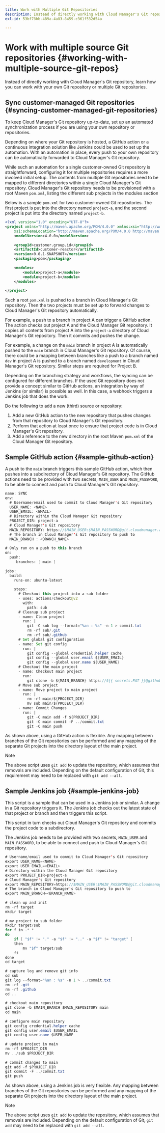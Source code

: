 ```yaml
---
title: Work with Multiple Git Repositories
description: Instead of directly working with Cloud Manager's Git repository, learn how you can work with your own Git repository or multiple Git repositories.
exl-id: 53bf78bb-489a-4a83-8459-c361f532d54a

---
```

# Work with multiple source Git repositories {#working-with-multiple-source-git-repos} 

Instead of directly working with Cloud Manager's Git repository, learn how you can work with your own Git repository or multiple Git repositories.

## Sync customer-managed Git repositories {#syncing-customer-managed-git-repositories}

To keep Cloud Manager's Git repository up-to-date, set up an automated synchronization process if you are using your own repository or repositories.

Depending on where your Git repository is hosted, a GitHub action or a continuous integration solution like Jenkins could be used to set up the automation. With an automation in place, every push to your own repository can be automatically forwarded to Cloud Manager's Git repository.

While such an automation for a single customer-owned Git repository is straightforward, configuring it for multiple repositories requires a more involved initial setup. The contents from multiple Git repositories need to be mapped to different directories within a single Cloud Manager's Git repository. Cloud Manager's Git repository needs to be provisioned with a root Maven `pom.xml`, listing the different sub projects in the modules section 

Below is a sample `pom.xml` for two customer-owned Git repositories. The first project is put into the directory named `project-a`, and the second project is put into the directory named `project-b`.

```xml
<?xml version="1.0" encoding="UTF-8"?>
<project xmlns="http://maven.apache.org/POM/4.0.0" xmlns:xsi="http://www.w3.org/2001/XMLSchema-instance"
    xsi:schemaLocation="http://maven.apache.org/POM/4.0.0 http://maven.apache.org/maven-v4_0_0.xsd">
    <modelVersion>4.0.0</modelVersion>
  
    <groupId>customer.group.id</groupId>
    <artifactId>customer-reactor</artifactId>
    <version>0.0.1-SNAPSHOT</version>
    <packaging>pom</packaging>
  
    <modules>
        <module>project-a</module>
        <module>project-b</module>
    </modules>
  
</project>
```

Such a root `pom.xml` is pushed to a branch in Cloud Manager's Git repository. Then the two projects must be set up to forward changes to Cloud Manager's Git repository automatically. 

For example, a push to a branch in project A can trigger a GitHub action. The action checks out project A and the Cloud Manager Git repository. It copies all contents from project A into the `project-a` directory of Cloud Manager's Git repository. Then it commits and pushes the change.

For example, a change on the `main` branch in project A is automatically pushed to the `main` branch in Cloud Manager's Git repository. Of course, there could be a mapping between branches like a push to a branch named `dev` in project A is pushed to a branch named `development` in Cloud Manager's Git repository. Similar steps are required for Project B.

Depending on the branching strategy and workflows, the syncing can be configured for different branches. If the used Git repository does not provide a concept similar to GitHub actions, an integration by way of Jenkins (or similar) is possible as well. In this case, a webhook triggers a Jenkins job that does the work.

Do the following to add a new (third) source or repository:

1. Add a new GitHub action to the new repository that pushes changes from that repository to Cloud Manager's Git repository.
1. Perform that action at least once to ensure that project code is in Cloud Manager's Git repository.
1. Add a reference to the new directory in the root Maven `pom.xml` of the Cloud Manager Git repository.

## Sample GitHub action {#sample-github-action}

A push to the `main` branch triggers this sample GitHub action, which then pushes into a subdirectory of Cloud Manager's Git repository. The GitHub actions need to be provided with two secrets, `MAIN_USER` and `MAIN_PASSWORD`, to be able to connect and push to Cloud Manager's Git repository.

```java
name: SYNC
env:
  # Username/email used to commit to Cloud Manager's Git repository
  USER_NAME: <NAME>
  USER_EMAIL: <EMAIL>
  # Directory within the Cloud Manager Git repository
  PROJECT_DIR: project-a
  # Cloud Manager's Git repository
  MAIN_REPOSITORY: https://$MAIN_USER:$MAIN_PASSWORD@git.cloudmanager.adobe.com/<PATH>
  # The branch in Cloud Manager's Git repository to push to
  MAIN_BRANCH : <BRANCH_NAME>
 
# Only run on a push to this branch
on:
  push:
     branches: [ main ]
 
jobs:
  build:
    runs-on: ubuntu-latest
 
    steps:
      # Checkout this project into a sub folder
      - uses: actions/checkout@v2
        with:
          path: sub
      # Cleanup sub project
      - name: Clean project
        run: |
          git -C sub log --format="%an : %s" -n 1 > commit.txt
          rm -rf sub/.git
          rm -rf sub/.github
      # Set global git configuration
      - name: Set git config
        run: |
          git config --global credential.helper cache
          git config --global user.email ${USER_EMAIL}
          git config --global user.name ${USER_NAME}
      # Checkout the main project
      - name: Checkout main project
        run:
          git clone -b ${MAIN_BRANCH} https://${{ secrets.PAT }}@github.com/${MAIN_REPOSITORY}.git main 
      # Move sub project
      - name: Move project to main project
        run: |
          rm -rf main/${PROJECT_DIR} 
          mv sub main/${PROJECT_DIR}
      - name: Commit Changes
        run: |
          git -C main add -f ${PROJECT_DIR}
          git -C main commit -F ../commit.txt
          git -C main push
```

As shown above, using a GitHub action is flexible. Any mapping between branches of the Git repositories can be performed and any mapping of the separate Git projects into the directory layout of the main project.

>[!NOTE]
>
>The above script uses `git add` to update the repository, which assumes that removals are included. Depending on the default configuration of Git, this requirement may need to be replaced with `git add --all`.

## Sample Jenkins job {#sample-jenkins-job}

This script is a sample that can be used in a Jenkins job or similar. A change in a Git repository triggers it. The Jenkins job checks out the latest state of that project or branch and then triggers this script.

This script in turn checks out Cloud Manager's Git repository and commits the project code to a subdirectory.

The Jenkins job needs to be provided with two secrets, `MAIN_USER` and `MAIN_PASSWORD`, to be able to connect and push to Cloud Manager's Git repository.

```java
# Username/email used to commit to Cloud Manager's Git repository
export USER_NAME=<NAME>
export USER_EMAIL=<EMAIL>
# Directory within the Cloud Manager Git repository
export PROJECT_DIR=project-a
# Cloud Manager's Git repository
export MAIN_REPOSITORY=https://$MAIN_USER:$MAIN_PASSWORD@git.cloudmanager.adobe.com/<PATH>
# The branch in Cloud Manager's Git repository to push to
export MAIN_BRANCH=<BRANCH_NAME>
 
# clean up and init
rm -rf target
mkdir target
 
# mv project to sub folder
mkdir target/sub
for f in .* *
do
    if [ "$f" != "." -a "$f" != ".." -a "$f" != "target" ]
    then
        mv "$f" target/sub
    fi
done
cd target
 
# capture log and remove git info
cd sub
git log --format="%an : %s" -n 1 > ../commit.txt
rm -rf .git
rm -rf .github
cd ..
 
# checkout main repository
git clone -b $MAIN_BRANCH $MAIN_REPOSITORY main
cd main
 
# configure main repository
git config credential.helper cache
git config user.email $USER_EMAIL
git config user.name $USER_NAME
 
# update project in main
rm -rf $PROJECT_DIR
mv ../sub $PROJECT_DIR
 
# commit changes to main
git add -f $PROJECT_DIR
git commit -F ../commit.txt
git push
```

As shown above, using a Jenkins job is very flexible. Any mapping between branches of the Git repositories can be performed and any mapping of the separate Git projects into the directory layout of the main project.

>[!NOTE]
>
>The above script uses `git add` to update the repository, which assumes that removals are included. Depending on the default configuration of Git, `git add` may need to be replaced with `git add --all`.
